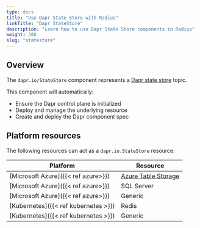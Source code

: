 ```yaml
---
type: docs
title: "Use Dapr State Store with Radius"
linkTitle: "Dapr StateStore"
description: "Learn how to use Dapr State Store components in Radius"
weight: 300
slug: "statestore"
---
```


## Overview

The `dapr.io/StateStore` component represents a [Dapr state store](https://docs.dapr.io/developing-applications/building-blocks/state-management/) topic.

This component will automatically:
- Ensure the Dapr control plane is initialized
- Deploy and manage the underlying resource
- Create and deploy the Dapr component spec

## Platform resources

The following resources can act as a `dapr.io.StateStore` resource:

| Platform | Resource |
|----------|----------|
| [Microsoft Azure]({{< ref azure>}}) | [Azure Table Storage](https://docs.microsoft.com/en-us/azure/storage/tables/table-storage-overview)
| [Microsoft Azure]({{< ref azure>}}) | SQL Server
| [Microsoft Azure]({{< ref azure>}}) | Generic
| [Kubernetes]({{< ref kubernetes >}}) | Redis
| [Kubernetes]({{< ref kubernetes >}}) | Generic